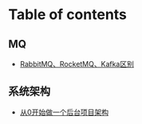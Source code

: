 # Table of contents

## MQ

* [RabbitMQ、RocketMQ、Kafka区别](README.md)

## 系统架构

* [从0开始做一个后台项目架构](xi-tong-jia-gou/cong-0-kai-shi-zuo-yi-ge-hou-tai-xiang-mu-jia-gou.md)
